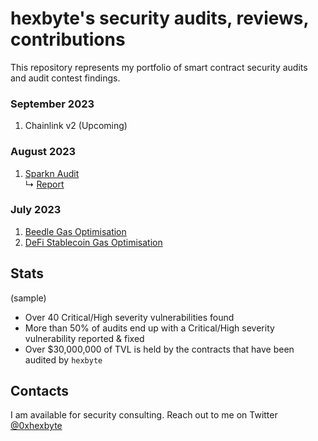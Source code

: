 # hexbyte's security audits, reviews, contributions

This repository represents my portfolio of smart contract security audits and audit contest findings.

### September 2023
1. Chainlink v2 (Upcoming)
### August 2023
1. [Sparkn Audit](https://github.com/Cyfrin/2023-08-sparkn/) <br/>
    ↳ [Report](reports/sparkn.md)

### July 2023

1. [Beedle Gas Optimisation](https://github.com/Cyfrin/2023-07-beedle/issues/45)
2. [DeFi Stablecoin Gas Optimisation](https://github.com/Cyfrin/2023-07-foundry-defi-stablecoin/issues/200)


## Stats
(sample)
- Over 40 Critical/High severity vulnerabilities found
- More than 50% of audits end up with a Critical/High severity vulnerability reported & fixed
- Over $30,000,000 of TVL is held by the contracts that have been audited by `hexbyte`

## Contacts
I am available for security consulting. Reach out to me on Twitter [@0xhexbyte](https://twitter.com/0xhexbyte)

